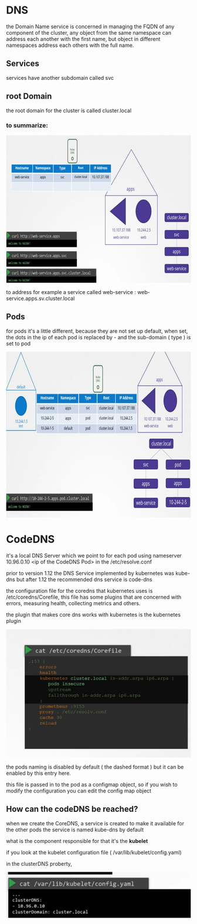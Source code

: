 # DNS

the Domain Name service is concerned in managing the FQDN of any component of the cluster, any object from the same namespace can address each another with the first name, but object in different namespaces address each others with the full name.

## Services

services have another subdomain called svc

## root Domain

the root domain for the cluster is called cluster.local

### to summarize:

<img src="../../_resources/2bed7948f1b49ca4db5328b24d5e2f21.png" alt="2bed7948f1b49ca4db5328b24d5e2f21.png" width="751" height="402" class="jop-noMdConv">

to address for example a service called web-service : web-service.apps.sv.cluster.local

## Pods

for pods it's a little different, because they are not set up default, when set, the dots in the ip of each pod is replaced by - and the sub-domain ( type ) is set to pod

<img src="../../_resources/207e692adc073fadf360507862105926.png" alt="207e692adc073fadf360507862105926.png" width="842" height="452" class="jop-noMdConv">

# CodeDNS

it's a local DNS Server which we point to for each pod using nameserver 10.96.0.10 &lt;ip of the CodeDNS Pod&gt; in the /etc/resolve.conf

prior to version 1.12 the DNS Service implemented by kubernetes was kube-dns but after 1.12 the recommended dns service is code-dns

the configuration file for the coredns that kubernetes uses is /etc/coredns/Corefile, this file has some plugins that are concerned with errors, measuring health, collecting metrics and others.

the plugin that makes core dns works with kubernetes is the kubernetes plugin

![e40a3a36af753b047606b206738fdd47.png](../../_resources/e40a3a36af753b047606b206738fdd47.png)

the pods naming is disabled by default ( the dashed format ) but it can be enabled by this entry here.

this file is passed in to the pod as a configmap object, so if you wish to modify the configuration you can edit the config map object

## How can the codeDNS be reached?

when we create the CoreDNS, a service is created to make it available for the other pods the service is named kube-dns by default

what is the component responsible for that it's the **kubelet**

if you look at the kubelet configuration file ( /var/lib/kubelet/config.yaml)

in the clusterDNS proberty,

<img src="../../_resources/903699c9a301cf33bd75a10ea2fc5b58.png" alt="903699c9a301cf33bd75a10ea2fc5b58.png" width="506" height="125">
